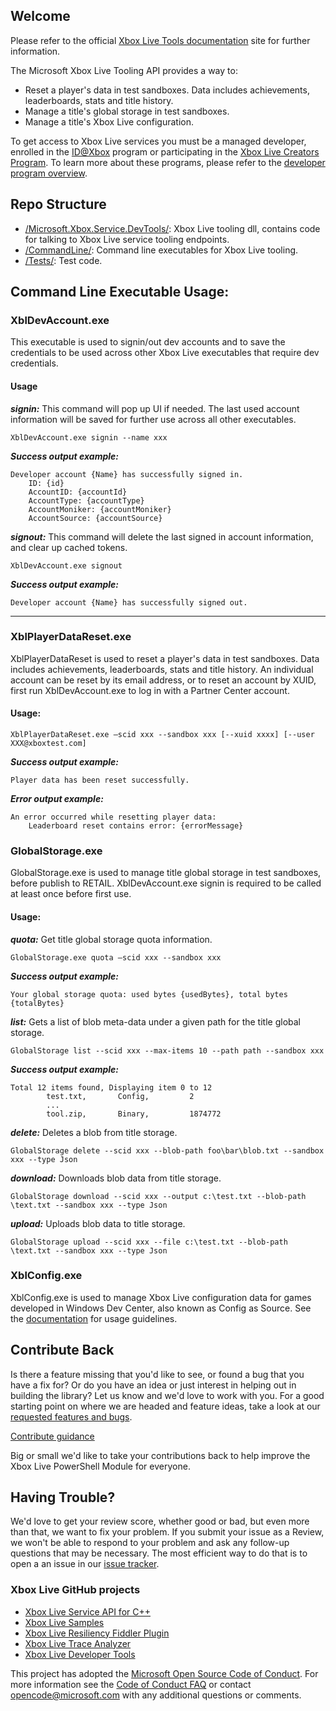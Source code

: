 ## Welcome

Please refer to the official [Xbox Live Tools documentation](https://docs.microsoft.com/gaming/xbox-live/test-release/tools/live-tools) site for further information.

The Microsoft Xbox Live Tooling API provides a way to:

* Reset a player's data in test sandboxes. Data includes achievements, leaderboards, stats and title history.
* Manage a title's global storage in test sandboxes.
* Manage a title's Xbox Live configuration.

To get access to Xbox Live services you must be a managed developer, enrolled in the [ID@Xbox](http://www.xbox.com/Developers/id) program or participating in the [Xbox Live Creators Program](https://aka.ms/xblcp). To learn more about these programs, please refer to the [developer program overview](https://docs.microsoft.com/windows/uwp/xbox-live/developer-program-overview).

## Repo Structure

* [/Microsoft.Xbox.Service.DevTools/](Microsoft.Xbox.Service.DevTools): Xbox Live tooling dll, contains code for talking to Xbox Live service tooling endpoints.
* [/CommandLine/](CommandLine): Command line executables for Xbox Live tooling.
* [/Tests/](Tests): Test code.

## Command Line Executable Usage:

### XblDevAccount.exe

This executable is used to signin/out dev accounts and to save the credentials to be used across other Xbox Live executables that require dev credentials. 

#### Usage

***signin:*** This command will pop up UI if needed. The last used account information will be saved for further use across all other executables.

```DOS
XblDevAccount.exe signin --name xxx 
```

***Success output example:***

```
Developer account {Name} has successfully signed in. 
    ID: {id}
    AccountID: {accountId}
    AccountType: {accountType}
    AccountMoniker: {accountMoniker}
    AccountSource: {accountSource}
```

***signout:*** This command will delete the last signed in account information, and clear up cached tokens.

```
XblDevAccount.exe signout
```

***Success output example:***
```
Developer account {Name} has successfully signed out.
```

--------------------------------------------------------------------------------------------------------------------------------------------------------------------------------

### XblPlayerDataReset.exe 

XblPlayerDataReset is used to reset a player's data in test sandboxes. Data includes achievements, leaderboards, stats and title history. An individual account can be reset by its
email address, or to reset an account by XUID, first run XblDevAccount.exe to log in with a Partner Center account.

#### Usage:

```
XblPlayerDataReset.exe –scid xxx --sandbox xxx [--xuid xxxx] [--user XXX@xboxtest.com]
```

***Success output example:***
```
Player data has been reset successfully.
```

***Error output example:***
```
An error occurred while resetting player data:
    Leaderboard reset contains error: {errorMessage}
```

### GlobalStorage.exe 
GlobalStorage.exe is used to manage title global storage in test sandboxes, before publish to RETAIL. XblDevAccount.exe signin is required to be called at least once before first use.

#### Usage:

***quota:*** Get title global storage quota information.

```
GlobalStorage.exe quota –scid xxx --sandbox xxx
```

***Success output example:***

```
Your global storage quota: used bytes {usedBytes}, total bytes {totalBytes}
```

***list:*** Gets a list of blob meta-data under a given path for the title global storage.

```
GlobalStorage list --scid xxx --max-items 10 --path path --sandbox xxx
```

***Success output example:***

```
Total 12 items found, Displaying item 0 to 12
        test.txt,       Config,         2
        ...
        tool.zip,       Binary,         1874772
```

***delete:*** Deletes a blob from title storage.

```
GlobalStorage delete --scid xxx --blob-path foo\bar\blob.txt --sandbox xxx --type Json
```

***download:*** Downloads blob data from title storage.

```
GlobalStorage download --scid xxx --output c:\test.txt --blob-path \text.txt --sandbox xxx --type Json
```

***upload:*** Uploads blob data to title storage.

```
GlobalStorage upload --scid xxx --file c:\test.txt --blob-path \text.txt --sandbox xxx --type Json
```

### XblConfig.exe

XblConfig.exe is used to manage Xbox Live configuration data for games developed in Windows Dev Center, also known as Config as Source. See the [documentation](CONFIGASSOURCE.md) for usage guidelines.

## Contribute Back

Is there a feature missing that you'd like to see, or found a bug that you have a fix for? Or do you have an idea or just interest in helping out in building the library? Let us know and we'd love to work with you. For a good starting point on where we are headed and feature ideas, take a look at our [requested features and bugs](../../issues).  

[Contribute guidance](CONTRIBUTING.md)

Big or small we'd like to take your contributions back to help improve the Xbox Live PowerShell Module for everyone. 

## Having Trouble?

We'd love to get your review score, whether good or bad, but even more than that, we want to fix your problem. If you submit your issue as a Review, we won't be able to respond to your problem and ask any follow-up questions that may be necessary. The most efficient way to do that is to open a an issue in our [issue tracker](../../issues).  

### Xbox Live GitHub projects

* [Xbox Live Service API for C++](https://github.com/Microsoft/xbox-live-api)
* [Xbox Live Samples](https://github.com/Microsoft/xbox-live-samples)
* [Xbox Live Resiliency Fiddler Plugin](https://github.com/Microsoft/xbox-live-resiliency-fiddler-plugin)
* [Xbox Live Trace Analyzer](https://github.com/Microsoft/xbox-live-trace-analyzer)
* [Xbox Live Developer Tools](https://github.com/Microsoft/xbox-live-developer-tools)

This project has adopted the [Microsoft Open Source Code of Conduct](https://opensource.microsoft.com/codeofconduct/). For more information see the [Code of Conduct FAQ](https://opensource.microsoft.com/codeofconduct/faq/) or contact [opencode@microsoft.com](mailto:opencode@microsoft.com) with any additional questions or comments.
